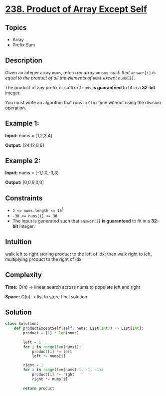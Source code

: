# [238. Product of Array Except Self](https://leetcode.com/problems/product-of-array-except-self/description/)

## Topics
- Array
- Prefix Sum


## Description
Given an integer array `nums`, return *an array* `answer` *such that* `answer[i]` *is equal to the product of all the elements of* `nums` *except* `nums[i]`.

The product of any prefix or suffix of `nums` **is guaranteed** to fit in a **32-bit** integer.

You must write an algorithm that runs in `O(n)` time without using the division operation.

## Example 1:
**Input:** nums = [1,2,3,4]

**Output:** [24,12,8,6]

## Example 2:
**Input:** nums = [-1,1,0,-3,3]

**Output:** [0,0,9,0,0] 


## Constraints
- `2 <= nums.length <= 10`<sup>`5`</sup>
- `-30 <= nums[i] <= 30`
- The input is generated such that `answer[i]` **is guaranteed** to fit in a **32-bit** integer.


## Intuition
walk left to right storing product to the left of idx; then walk right to left, multiplying product to the right of idx

## Complexity 
**Time:** O(n) -> linear search across nums to populate left and right 

**Space:** O(n) -> list to store final solution

## Solution
```python
class Solution:
    def productExceptSelf(self, nums: List[int]) -> List[int]:
        product = [1] * len(nums)
        
        left = 1
        for i in range(len(nums)):
            product[i] *= left
            left *= nums[i]

        right = 1
        for i in range(len(nums)-1, -1, -1):
            product[i] *= right
            right *= nums[i]
        
        return product
    